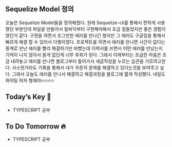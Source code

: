 ## Sequelize Model 정의

오늘은 Sequelize Model들을 정의해줬다. 원래 Sequelize-cli를 통해서 편하게 사용했던 부분인데 파일을 만들어서 밑바닥부터 구현해야해서 조금 힘들었지만 좋은 경험이였던거 같다. 구현을 하면서 조그만한 에러를 만나긴 했지만 그 에러도 구글링을 통해서 빠르게 해결 할 수 있어서 다행이였다. 프로젝트를 하면서 에러를 만나면 시간이 없다는 핑계로 만난 에러를 빨리 해결하기만 바빴는데 이력서를 쓰면서 어떤 에러를 만났는지 기억이 나지 않아서 쓸게 없던게 너무 후회가 된다. 그래서 이제부터는 조급한 마음은 조금 내려놓고 에러를 만나면 블로그부터 들어가서 새글작성을 누르는 습관을 기르려고한다. 사소한거라도 기록을 통해서 내가 꾸준히 문제를 해결하고 있다는것을 보여주고 싶다. 그래서 오늘도 에러를 만나서 해결하고 해결과정을 블로그에 짧게 작성했다.
내일도 화이팅 하자 형재야🔥🔥🔥🔥  

## Today’s Key 🔑

-  TYPESCRIPT 공부

## To Do Tomorrow 🔥

-  TYPESCRIPT 공부
